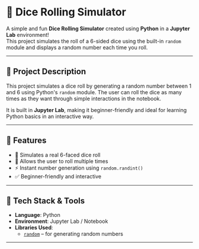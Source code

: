 # 🎲 Dice Rolling Simulator

A simple and fun **Dice Rolling Simulator** created using **Python** in a **Jupyter Lab** environment!  
This project simulates the roll of a 6-sided dice using the built-in `random` module and displays a random number each time you roll.

---

## 📌 Project Description

This project simulates a dice roll by generating a random number between 1 and 6 using Python's `random` module. The user can roll the dice as many times as they want through simple interactions in the notebook.

It is built in **Jupyter Lab**, making it beginner-friendly and ideal for learning Python basics in an interactive way.

---

## 🚀 Features

- 🎲 Simulates a real 6-faced dice roll
- 🔁 Allows the user to roll multiple times
- ⚡ Instant number generation using `random.randint()`
- ✅ Beginner-friendly and interactive

---

## 🧰 Tech Stack & Tools

- **Language**: Python 
- **Environment**: Jupyter Lab / Notebook
- **Libraries Used**:
  - [`random`](https://docs.python.org/3/library/random.html) – for generating random numbers

---
